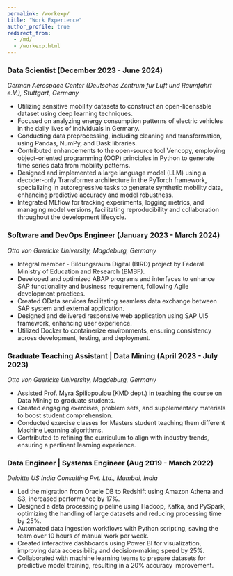 ```yaml
---
permalink: /workexp/
title: "Work Experience"
author_profile: true
redirect_from:
  - /md/
  - /workexp.html
---
```


### Data Scientist (December 2023 - June 2024)

_German Aerospace Center (Deutsches Zentrum fur Luft und Raumfahrt e.V.), Stuttgart, Germany_

* Utilizing sensitive mobility datasets to construct an open-licensable dataset using deep learning techniques.
* Focused on analyzing energy consumption patterns of electric vehicles in the daily lives of individuals in Germany.
* Conducting data preprocessing, including cleaning and transformation, using Pandas, NumPy, and Dask libraries.
* Contributed enhancements to the open-source tool Vencopy, employing object-oriented programming (OOP)
principles in Python to generate time series data from mobility patterns.
* Designed and implemented a large language model (LLM) using a decoder-only Transformer architecture in the PyTorch framework, specializing in autoregressive tasks to generate synthetic mobility data, enhancing predictive accuracy and model robustness.
* Integrated MLflow for tracking experiments, logging metrics, and managing model versions, facilitating reproducibility and collaboration throughout the development lifecycle.

### Software and DevOps Engineer (January 2023 - March 2024)

_Otto von Guericke University, Magdeburg, Germany_

* Integral member - Bildungsraum Digital (BIRD) project by Federal Ministry of Education and Research (BMBF).
* Developed and optimized ABAP programs and interfaces to enhance SAP functionality and business requirement,
following Agile development practices.
* Created OData services facilitating seamless data exchange between SAP system and external application.
* Designed and delivered responsive web application using SAP UI5 framework, enhancing user experience.
* Utilized Docker to containerize environments, ensuring consistency across development, testing, and deployment.

### Graduate Teaching Assistant | Data Mining (April 2023 - July 2023)

_Otto von Guericke University, Magdeburg, Germany_

* Assisted Prof. Myra Spiliopoulou (KMD dept.) in teaching the course on Data Mining to graduate students.
* Created engaging exercises, problem sets, and supplementary materials to boost student comprehension.
* Conducted exercise classes for Masters student teaching them different Machine Learning algorithms.
* Contributed to refining the curriculum to align with industry trends, ensuring a pertinent learning experience.

### Data Engineer | Systems Engineer (Aug 2019 - March 2022)

_Deloitte US India Consulting Pvt. Ltd., Mumbai, India_

* Led the migration from Oracle DB to Redshift using Amazon Athena and S3, increased
performance by 17%.
* Designed a data processing pipeline using Hadoop, Kafka, and PySpark, optimizing the
handling of large datasets and reducing processing time by 25%.
* Automated data ingestion workflows with Python scripting, saving the team over 10
hours of manual work per week.
* Created interactive dashboards using Power BI for visualization, improving data
accessibility and decision-making speed by 25%.
* Collaborated with machine learning teams to prepare datasets for predictive model
training, resulting in a 20% accuracy improvement.

